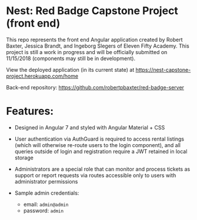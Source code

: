 # Nest: Red Badge Capstone Project (front end)

This repo represents the front end Angular application created by Robert Baxter, Jessica Brandt, and Ingeborg Slegers of Eleven Fifty Academy. This project is still a work in progress and will be officially submitted on 11/15/2018 (components may still be in development).

View the deployed application (in its current state) at <a href="https://nest-capstone-project.herokuapp.com/home">https://nest-capstone-project.herokuapp.com/home</a>

Back-end repository: <a href="https://github.com/robertpbaxter/red-badge-server">https://github.com/robertpbaxter/red-badge-server</a>

# Features:

- Designed in Angular 7 and styled with Angular Material + CSS

- User authentication via AuthGuard is required to access rental listings (which will otherwise re-route users to the login component), and all queries outside of login and registration require a JWT retained in local storage

- Administrators are a special role that can monitor and process tickets as support or report requests via routes accessible only to users with administrator permissions

- Sample admin credentials:
  - email: `admin@admin`
  - password: `admin`
